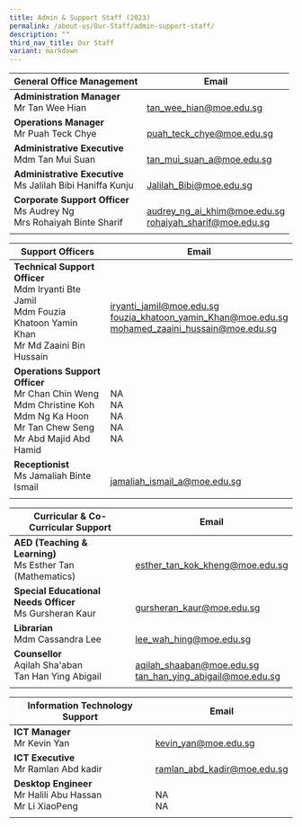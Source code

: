 ```yaml
---
title: Admin & Support Staff (2023)
permalink: /about-us/Our-Staff/admin-support-staff/
description: ""
third_nav_title: Our Staff
variant: markdown
---
```

| General Office Management  | Email  |
|-|---|
| **Administration Manager**<br>Mr Tan Wee Hian  | <br>[tan\_wee\_hian@moe.edu.sg](mailto:tan\_wee\_hian@moe.edu.sg)  |
| **Operations Manager**<br> Mr Puah Teck Chye  | <br> [puah_teck_chye@moe.edu.sg](mailto:puah_teck_chye@moe.edu.sg) |
| **Administrative Executive**<br>Mdm Tan Mui Suan  | <br> [tan\_mui\_suan\_a@moe.edu.sg](mailto:tan_mui_suan_a@moe.edu.sg)|
| **Administrative Executive**<br>Ms Jalilah Bibi Haniffa Kunju  | <br> [Jalilah_Bibi@moe.edu.sg](mailto:Jalilah_Bibi@moe.edu.sg)|
| **Corporate Support Officer** <br>Ms Audrey Ng <br>Mrs Rohaiyah Binte Sharif  | <br>[audrey_ng_ai_khim@moe.edu.sg](mailto:audrey\_ng\_ai\_khim@moe.edu.sg) <br>[rohaiyah_sharif@moe.edu.sg](mailto:rohaiyah_sharif@moe.edu.sg) |
|   |   |

| Support Officers  | Email  |
|-|---|
| **Technical Support Officer**<br>Mdm Iryanti Bte Jamil  <br> Mdm Fouzia Khatoon Yamin Khan <br>Mr Md Zaaini Bin Hussain  | <br>[iryanti\_jamil@moe.edu.sg](mailto:iryanti\_jamil@moe.edu.sg)<br>[fouzia_khatoon_yamin_Khan@moe.edu.sg](mailto:fouzia_khatoon_yamin_khan@moe.edu.sg)<br>[mohamed\_zaaini\_hussain@moe.edu.sg](mailto:mohamed\_zaaini\_hussain@moe.edu.sg)  |
| **Operations Support Officer**  <br>Mr Chan Chin Weng<br>Mdm Christine Koh  <br>Mdm Ng Ka Hoon  <br>Mr Tan Chew Seng <br> Mr Abd Majid Abd Hamid  | <br>NA<br>NA<br>NA<br>NA<br>NA  |
| **Receptionist**<br>Ms Jamaliah Binte Ismail  | <br>[jamaliah_ismail_a@moe.edu.sg](mailto:jamaliah_ismail_a@moe.edu.sg)  |
|   |   |

| Curricular &amp; Co-Curricular Support  |  Email |
|-|---|
| **AED (Teaching &amp; Learning)**<br>Ms Esther Tan (Mathematics)  | <br>[esther\_tan\_kok\_kheng@moe.edu.sg](mailto:esther\_tan\_kok\_kheng@moe.edu.sg)  |
| **Special Educational Needs Officer**<br>Ms Gursheran Kaur  | <br>[gursheran\_kaur@moe.edu.sg](mailto:gursheran\_kaur@moe.edu.sg)  |
| **Librarian**<br>Mdm Cassandra Lee  | <br>[lee\_wah\_hing@moe.edu.sg](mailto:lee\_wah\_hing@moe.edu.sg) |
| **Counsellor**<br>Aqilah Sha'aban <br> Tan Han Ying Abigail | <br>[aqilah_shaaban@moe.edu.sg](mailto:aqilah_shaaban@moe.edu.sg) <br> [tan_han_ying_abigail@moe.edu.sg](mailto:tan_han_ying_abigail@moe.edu.sg)
|   |   |

| Information Technology Support  | Email  |
|-|---|
| **ICT Manager**<br>Mr Kevin Yan  | <br>[kevin\_yan@moe.edu.sg](mailto:kevin\_yan@moe.edu.sg)  |
| **ICT Executive**&nbsp;<br>Mr Ramlan Abd kadir  | <br>[ramlan\_abd\_kadir@moe.edu.sg](mailto:ramlan\_abd\_kadir@moe.edu.sg)  |
| **Desktop Engineer**<br>Mr&nbsp;Halili Abu Hassan  <br>Mr Li XiaoPeng  | <br>NA<br>NA  |
|   |   |
